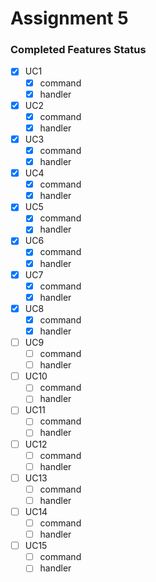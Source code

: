 ﻿# Assignment 5

### Completed Features Status

* [x] UC1
    * [x] command
    * [x] handler
* [x] UC2
    * [x] command
    * [x] handler
* [x] UC3
    * [x] command
    * [x] handler
* [x] UC4
    * [x] command
    * [x] handler
* [x] UC5
    * [x] command
    * [x] handler
* [x] UC6
    * [x] command
    * [x] handler
* [x] UC7
    * [x] command
    * [x] handler
* [x] UC8
    * [x] command
    * [x] handler
* [ ] UC9
    * [ ] command
    * [ ] handler
* [ ] UC10
    * [ ] command
    * [ ] handler
* [ ] UC11
    * [ ] command
    * [ ] handler
* [ ] UC12
    * [ ] command
    * [ ] handler
* [ ] UC13
    * [ ] command
    * [ ] handler
* [ ] UC14
    * [ ] command
    * [ ] handler
* [ ] UC15
    * [ ] command
    * [ ] handler
